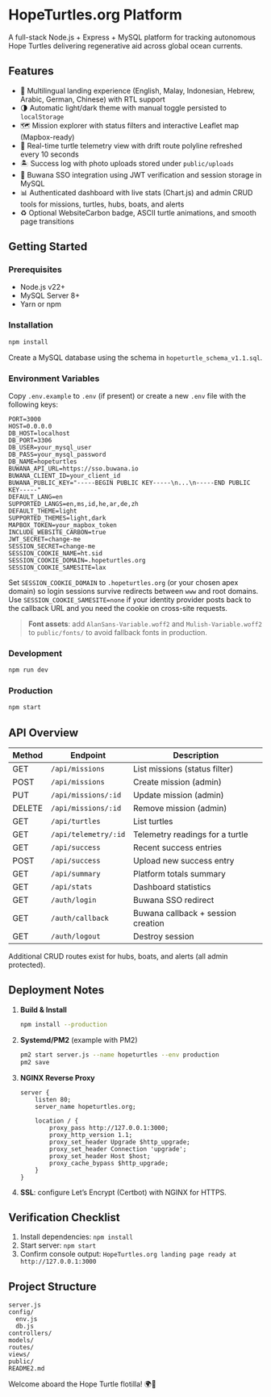 # HopeTurtles.org Platform

A full-stack Node.js + Express + MySQL platform for tracking autonomous Hope Turtles delivering regenerative aid across global ocean currents.

## Features

- 🌊 Multilingual landing experience (English, Malay, Indonesian, Hebrew, Arabic, German, Chinese) with RTL support
- 🌗 Automatic light/dark theme with manual toggle persisted to `localStorage`
- 🗺️ Mission explorer with status filters and interactive Leaflet map (Mapbox-ready)
- 🐢 Real-time turtle telemetry view with drift route polyline refreshed every 10 seconds
- 🏝️ Success log with photo uploads stored under `public/uploads`
- 🔐 Buwana SSO integration using JWT verification and session storage in MySQL
- 📊 Authenticated dashboard with live stats (Chart.js) and admin CRUD tools for missions, turtles, hubs, boats, and alerts
- ♻️ Optional WebsiteCarbon badge, ASCII turtle animations, and smooth page transitions

## Getting Started

### Prerequisites

- Node.js v22+
- MySQL Server 8+
- Yarn or npm

### Installation

```bash
npm install
```

Create a MySQL database using the schema in `hopeturtle_schema_v1.1.sql`.

### Environment Variables

Copy `.env.example` to `.env` (if present) or create a new `.env` file with the following keys:

```
PORT=3000
HOST=0.0.0.0
DB_HOST=localhost
DB_PORT=3306
DB_USER=your_mysql_user
DB_PASS=your_mysql_password
DB_NAME=hopeturtles
BUWANA_API_URL=https://sso.buwana.io
BUWANA_CLIENT_ID=your_client_id
BUWANA_PUBLIC_KEY="-----BEGIN PUBLIC KEY-----\n...\n-----END PUBLIC KEY-----"
DEFAULT_LANG=en
SUPPORTED_LANGS=en,ms,id,he,ar,de,zh
DEFAULT_THEME=light
SUPPORTED_THEMES=light,dark
MAPBOX_TOKEN=your_mapbox_token
INCLUDE_WEBSITE_CARBON=true
JWT_SECRET=change-me
SESSION_SECRET=change-me
SESSION_COOKIE_NAME=ht.sid
SESSION_COOKIE_DOMAIN=.hopeturtles.org
SESSION_COOKIE_SAMESITE=lax
```

Set `SESSION_COOKIE_DOMAIN` to `.hopeturtles.org` (or your chosen apex domain) so login sessions survive redirects between `www` and root domains. Use `SESSION_COOKIE_SAMESITE=none` if your identity provider posts back to the callback URL and you need the cookie on cross-site requests.

> **Font assets**: add `AlanSans-Variable.woff2` and `Mulish-Variable.woff2` to `public/fonts/` to avoid fallback fonts in production.

### Development

```bash
npm run dev
```

### Production

```bash
npm start
```

## API Overview

| Method | Endpoint               | Description                         |
| ------ | ---------------------- | ----------------------------------- |
| GET    | `/api/missions`        | List missions (status filter)       |
| POST   | `/api/missions`        | Create mission (admin)              |
| PUT    | `/api/missions/:id`    | Update mission (admin)              |
| DELETE | `/api/missions/:id`    | Remove mission (admin)              |
| GET    | `/api/turtles`         | List turtles                        |
| GET    | `/api/telemetry/:id`   | Telemetry readings for a turtle     |
| GET    | `/api/success`         | Recent success entries              |
| POST   | `/api/success`         | Upload new success entry            |
| GET    | `/api/summary`         | Platform totals summary             |
| GET    | `/api/stats`           | Dashboard statistics                |
| GET    | `/auth/login`          | Buwana SSO redirect                 |
| GET    | `/auth/callback`       | Buwana callback + session creation  |
| GET    | `/auth/logout`         | Destroy session                     |

Additional CRUD routes exist for hubs, boats, and alerts (all admin protected).

## Deployment Notes

1. **Build & Install**
   ```bash
   npm install --production
   ```
2. **Systemd/PM2** (example with PM2)
   ```bash
   pm2 start server.js --name hopeturtles --env production
   pm2 save
   ```
3. **NGINX Reverse Proxy**
   ```nginx
   server {
       listen 80;
       server_name hopeturtles.org;

       location / {
           proxy_pass http://127.0.0.1:3000;
           proxy_http_version 1.1;
           proxy_set_header Upgrade $http_upgrade;
           proxy_set_header Connection 'upgrade';
           proxy_set_header Host $host;
           proxy_cache_bypass $http_upgrade;
       }
   }
   ```
4. **SSL**: configure Let’s Encrypt (Certbot) with NGINX for HTTPS.

## Verification Checklist

1. Install dependencies: `npm install`
2. Start server: `npm start`
3. Confirm console output: `HopeTurtles.org landing page ready at http://127.0.0.1:3000`

## Project Structure

```
server.js
config/
  env.js
  db.js
controllers/
models/
routes/
views/
public/
README2.md
```

Welcome aboard the Hope Turtle flotilla! 🌍🐢

